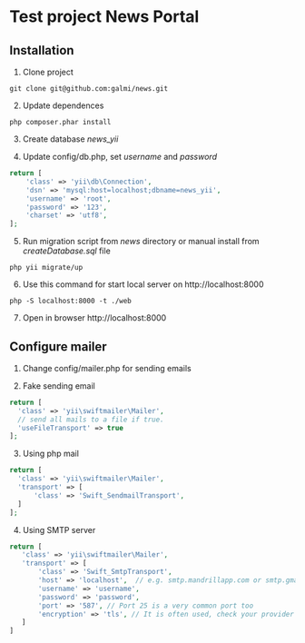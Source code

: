 Test project News Portal
========================

Installation
------------

1. Clone project
 
 ~~~
 git clone git@github.com:galmi/news.git
 ~~~
 
2. Update dependences
 ~~~
 php composer.phar install
 ~~~

3. Create database *news_yii*

4. Update config/db.php, set *username* and *password*

  ```php
  return [
      'class' => 'yii\db\Connection',
      'dsn' => 'mysql:host=localhost;dbname=news_yii',
      'username' => 'root',
      'password' => '123',
      'charset' => 'utf8',
  ];
  ```
  
5. Run migration script from *news* directory or manual install from *createDatabase.sql* file
  
  ~~~
  php yii migrate/up
  ~~~

6. Use this command for start local server on http://localhost:8000
  
  ~~~
  php -S localhost:8000 -t ./web
  ~~~
 
7. Open in browser http://localhost:8000

Configure mailer
----------------

1. Change config/mailer.php for sending emails

2. Fake sending email

  ```php
  return [
  	'class' => 'yii\swiftmailer\Mailer',
  	// send all mails to a file if true.
  	'useFileTransport' => true
  ];
  ```
3. Using php mail

  ```php
  return [
  	'class' => 'yii\swiftmailer\Mailer',
  	'transport' => [
  		'class' => 'Swift_SendmailTransport',
  	]
  ];
  ```
4. Using SMTP server

  ```php
  return [
     'class' => 'yii\swiftmailer\Mailer',
     'transport' => [
         'class' => 'Swift_SmtpTransport',
         'host' => 'localhost',  // e.g. smtp.mandrillapp.com or smtp.gmail.com
         'username' => 'username',
         'password' => 'password',
         'port' => '587', // Port 25 is a very common port too
         'encryption' => 'tls', // It is often used, check your provider or mail server specs
     ]
  ]
  ```
